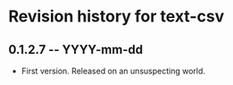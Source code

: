 # Revision history for text-csv

## 0.1.2.7 -- YYYY-mm-dd

* First version. Released on an unsuspecting world.
